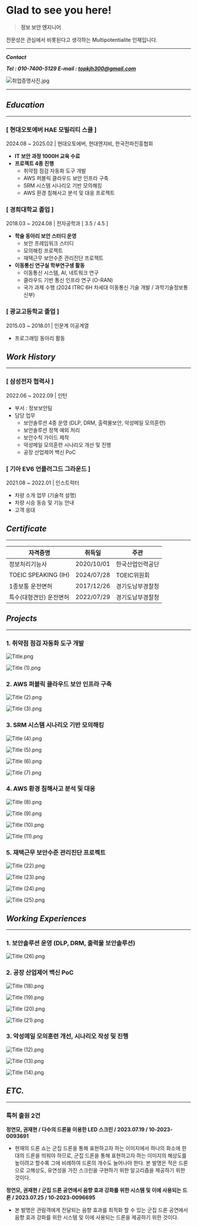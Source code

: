 # Glad to see you here!

> **정보 보안 엔지니어**

전문성은 관심에서 비롯된다고 생각하는 Multipotentialite 인재입니다.
> 

---

***Contact***

***Tel : 010-7400-5129
E-mail : topkjh300@gmail.com***

![취업증명사진.jpg](Glad%20to%20see%20you%20here!%201a909c9d190780228eb7f7afac7d22ec/%EC%B7%A8%EC%97%85%EC%A6%9D%EB%AA%85%EC%82%AC%EC%A7%84.jpg)

---

## *Education*

---

### [ 현대오토에버 HAE 모빌리티 스쿨 ]

2024.08 ~ 2025.02  |  현대오토에버, 현대엔지비, 한국전파진흥협회

- **IT 보안 과정 1000H 교육 수료**
- **프로젝트 4종 진행**
    - 취약점 점검 자동화 도구 개발
    - AWS 퍼블릭 클라우드 보안 인프라 구축
    - SRM 시스템 시나리오 기반 모의해킹
    - AWS 환경 침해사고 분석 및 대응 프로젝트

### [ 경희대학교 졸업 ]

2018.03 ~ 2024.08  |  전자공학과 [ 3.5  / 4.5 ] 

- **학술 동아리 보안 스터디 운영**
    - 보안 프레임워크 스터디
    - 모의해킹 프로젝트
    - 재택근무 보안수준 관리진단 프로젝트
- **이동통신 연구실 학부연구생 활동**
    - 이동통신 시스템, AI, 네트워크 연구
    - 클라우드 기반 통신 인프라 연구 (O-RAN)
    - 국가 과제 수행 (2024 ITRC 6H 차세대 이동통신 기술 개발 / 과학기술정보통신부)

### **[ 광교고등학교 졸업 ]**

2015.03 ~ 2018.01  |  인문계 이공계열

- 프로그래밍 동아리 활동

## *Work History*

---

### [ 삼성전자 협력사 ]

2022.06 ~ 2022.09  |  인턴

- 부서 : 정보보안팀
- 담당 업무
    - 보안솔루션 4종 운영 (DLP, DRM, 출력물보안, 악성메일 모의훈련)
    - 보안솔루션 정책 예외 처리
    - 보안수칙 가이드 제작
    - 악성메일 모의훈련 시나리오 개선 및 진행
    - 공장 산업제어 백신 PoC

### [ 기아 EV6 언플러그드 그라운드 ]

2021.08 ~ 2022.01  |  인스트럭터

- 차량 소개 업무 (기술적 설명)
- 차량 시승 동승 및 기능 안내
- 고객 응대

## *Certificate*

---

| **자격증명** | **취득일** | **주관** |
| --- | --- | --- |
| 정보처리기능사 | 2020/10/01 | 한국산업인력공단 |
| TOEIC SPEAKING (IH) | 2024/07/28 | TOEIC위원회 |
| 1종보통 운전면허 | 2017/12/26 | 경기도남부경찰청 |
| 특수(대형견인) 운전면허 | 2022/07/29 | 경기도남부경찰청 |

## *Projects*

---

### 1. 취약점 점검 자동화 도구 개발

![Title.png](Glad%20to%20see%20you%20here!%201a909c9d190780228eb7f7afac7d22ec/Title.png)

![Title (1).png](Glad%20to%20see%20you%20here!%201a909c9d190780228eb7f7afac7d22ec/Title_(1).png)

### 2. AWS 퍼블릭 클라우드 보안 인프라 구축

![Title (2).png](Glad%20to%20see%20you%20here!%201a909c9d190780228eb7f7afac7d22ec/Title_(2).png)

![Title (3).png](Glad%20to%20see%20you%20here!%201a909c9d190780228eb7f7afac7d22ec/Title_(3).png)

### 3. SRM 시스템 시나리오 기반 모의해킹

![Title (4).png](Glad%20to%20see%20you%20here!%201a909c9d190780228eb7f7afac7d22ec/Title_(4).png)

![Title (5).png](Glad%20to%20see%20you%20here!%201a909c9d190780228eb7f7afac7d22ec/Title_(5).png)

![Title (6).png](Glad%20to%20see%20you%20here!%201a909c9d190780228eb7f7afac7d22ec/Title_(6).png)

![Title (7).png](Glad%20to%20see%20you%20here!%201a909c9d190780228eb7f7afac7d22ec/Title_(7).png)

### 4. AWS 환경 침해사고 분석 및 대응

![Title (8).png](Glad%20to%20see%20you%20here!%201a909c9d190780228eb7f7afac7d22ec/Title_(8).png)

![Title (9).png](Glad%20to%20see%20you%20here!%201a909c9d190780228eb7f7afac7d22ec/Title_(9).png)

![Title (10).png](Glad%20to%20see%20you%20here!%201a909c9d190780228eb7f7afac7d22ec/Title_(10).png)

![Title (11).png](Glad%20to%20see%20you%20here!%201a909c9d190780228eb7f7afac7d22ec/Title_(11).png)

### 5. 재택근무 보안수준 관리진단 프로젝트

![Title (22).png](Glad%20to%20see%20you%20here!%201a909c9d190780228eb7f7afac7d22ec/Title_(22).png)

![Title (23).png](Glad%20to%20see%20you%20here!%201a909c9d190780228eb7f7afac7d22ec/Title_(23).png)

![Title (24).png](Glad%20to%20see%20you%20here!%201a909c9d190780228eb7f7afac7d22ec/Title_(24).png)

![Title (25).png](Glad%20to%20see%20you%20here!%201a909c9d190780228eb7f7afac7d22ec/Title_(25).png)

## *Working Experiences*

---

### 1. 보안솔루션 운영 (DLP, DRM, 출력물 보안솔루션)

![Title (26).png](Glad%20to%20see%20you%20here!%201a909c9d190780228eb7f7afac7d22ec/Title_(26).png)

### 2. 공장 산업제어 백신 PoC

![Title (18).png](Glad%20to%20see%20you%20here!%201a909c9d190780228eb7f7afac7d22ec/Title_(18).png)

![Title (19).png](Glad%20to%20see%20you%20here!%201a909c9d190780228eb7f7afac7d22ec/Title_(19).png)

![Title (20).png](Glad%20to%20see%20you%20here!%201a909c9d190780228eb7f7afac7d22ec/Title_(20).png)

![Title (21).png](Glad%20to%20see%20you%20here!%201a909c9d190780228eb7f7afac7d22ec/Title_(21).png)

### 3. 악성메일 모의훈련 개선, 시나리오 작성 및 진행

![Title (12).png](Glad%20to%20see%20you%20here!%201a909c9d190780228eb7f7afac7d22ec/Title_(12).png)

![Title (13).png](Glad%20to%20see%20you%20here!%201a909c9d190780228eb7f7afac7d22ec/Title_(13).png)

![Title (14).png](Glad%20to%20see%20you%20here!%201a909c9d190780228eb7f7afac7d22ec/Title_(14).png)

## *ETC.*

---

### 특허 출원 2건

**정연모, 권재현 / 다수의 드론을 이용한 LED 스크린 / 2023.07.19 / 10-2023-0093691**

- 현재의 드론 쇼는 군집 드론을 통해 표현하고자 하는 이미지에서 하나의 화소에 한 대의 드론을 띄워야 하므로, 군집 드론을 통해 표현하고자 하는 이미지의 해상도를 높이려고 할수록 그에 비례하여 드론의 개수도 늘어나야 한다. 본 발명은 적은 드론으로 고해상도, 유연성을 가진 스크린을 구현하기 위한 알고리즘을 제공하기 위한 것이다.

**정연모, 권재현 / 군집 드론 공연에서 음향 효과 강화를 위한 시스템 및 이에 사용되는 드론 / 2023.07.25 / 10-2023-0096695**

- 본 발명은 관람객에게 전달되는 음향 효과를 최적화 할 수 있는 군집 드론 공연에서 음향 효과 강화를 위한 시스템 및 이에 사용되는 드론을 제공하기 위한 것이다.